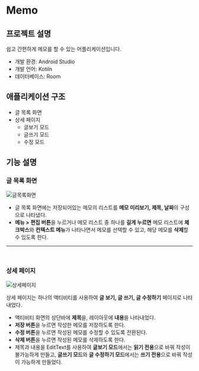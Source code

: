 # Memo

## 프로젝트 설명
쉽고 간편하게 메모를 할 수 있는 어플리케이션입니다. 

- 개발 환경: Android Studio
- 개발 언어: Kotiln
- 데이터베이스: Room


## 애플리케이션 구조
- 글 목록 화면
- 상세 페이지
  - 글보기 모드
  - 글쓰기 모드
  - 수정 모드

## 기능 설명

### 글 목록 화면

![글목록화면](https://user-images.githubusercontent.com/37447282/144559609-1b2b5751-7a74-4cfb-b6f2-f6093ed2b3ac.png)

- 글 목록 화면에는 저장되어있는 메모의 리스트를 **메모 미리보기, 제목, 날짜**의 구성으로 나타냈다.
- **메뉴 > 편집 버튼**을 누르거나 메모 리스트 중 하나를 **길게 누르면** 메모 리스트에 **체크박스**와 **컨텍스트 메뉴**가 나타나면서 메모를 선택할 수 있고, 해당 메모를 **삭제**할 수 있도록 한다.

* * *     
<br/>

### 상세 페이지
![상세페이지](https://user-images.githubusercontent.com/37447282/144561388-a540f24e-013b-4a76-b6a5-71aeabb1a341.png)

상세 페이지는 하나의 액티비티를 사용하여 **글 보기, 글 쓰기, 글 수정하기** 페이지로 나타내었다.
- 액티비티 화면의 상단바에 **제목**을, 레이아웃에 **내용**을 나타내었다.
- **저장 버튼**을 누르면 작성한 메모를 저장하도록 한다.
- **수정 버튼**을 누르면 작성된 메모를 수정할 수 있도록 전환된다.
- **삭제 버튼**을 누르면 작성된 메모를 삭제하도록 한다.
- 제목과 내용을 EditText를 사용하여 **글보기 모드**에서는 **읽기 전용**으로 바꿔 작성이 불가능하게 만들고, **글쓰기 모드**와 **글 수정하기 모드**에서는 **쓰기 전용**으로 바꿔 작성이 가능하게 만들었다.
